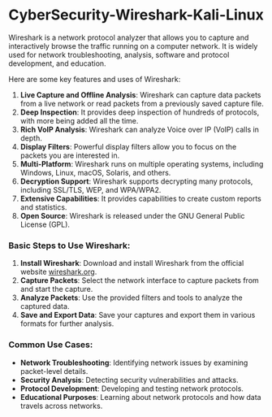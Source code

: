 # CyberSecurity-Wireshark-Kali-Linux

Wireshark is a network protocol analyzer that allows you to capture and interactively browse the traffic running on a computer network. It is widely used for network troubleshooting, analysis, software and protocol development, and education.

Here are some key features and uses of Wireshark:

1. **Live Capture and Offline Analysis**: Wireshark can capture data packets from a live network or read packets from a previously saved capture file.
2. **Deep Inspection**: It provides deep inspection of hundreds of protocols, with more being added all the time.
3. **Rich VoIP Analysis**: Wireshark can analyze Voice over IP (VoIP) calls in depth.
4. **Display Filters**: Powerful display filters allow you to focus on the packets you are interested in.
5. **Multi-Platform**: Wireshark runs on multiple operating systems, including Windows, Linux, macOS, Solaris, and others.
6. **Decryption Support**: Wireshark supports decrypting many protocols, including SSL/TLS, WEP, and WPA/WPA2.
7. **Extensive Capabilities**: It provides capabilities to create custom reports and statistics.
8. **Open Source**: Wireshark is released under the GNU General Public License (GPL).

### Basic Steps to Use Wireshark:

1. **Install Wireshark**: Download and install Wireshark from the official website [wireshark.org](https://www.wireshark.org/).
2. **Capture Packets**: Select the network interface to capture packets from and start the capture.
3. **Analyze Packets**: Use the provided filters and tools to analyze the captured data.
4. **Save and Export Data**: Save your captures and export them in various formats for further analysis.

### Common Use Cases:

- **Network Troubleshooting**: Identifying network issues by examining packet-level details.
- **Security Analysis**: Detecting security vulnerabilities and attacks.
- **Protocol Development**: Developing and testing network protocols.
- **Educational Purposes**: Learning about network protocols and how data travels across networks.


